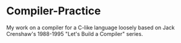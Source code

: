 # Compiler-Practice
My work on a compiler for a C-like language loosely based on Jack Crenshaw's 1988-1995 "Let's Build a Compiler" series.
